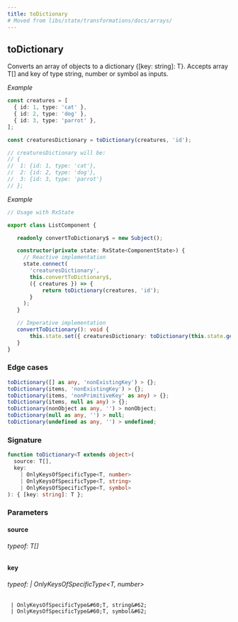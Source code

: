 ```yaml
---
title: toDictionary
# Moved from libs/state/transformations/docs/arrays/
---
```


## toDictionary

Converts an array of objects to a dictionary {[key: string]: T}.
Accepts array T[] and key of type string, number or symbol as inputs.

_Example_

```typescript
const creatures = [
  { id: 1, type: 'cat' },
  { id: 2, type: 'dog' },
  { id: 3, type: 'parrot' },
];

const creaturesDictionary = toDictionary(creatures, 'id');

// creaturesDictionary will be:
// {
//  1: {id: 1, type: 'cat'},
//  2: {id: 2, type: 'dog'},
//  3: {id: 3, type: 'parrot'}
// };
```

_Example_

```typescript
// Usage with RxState

export class ListComponent {

   readonly convertToDictionary$ = new Subject();

   constructor(private state: RxState<ComponentState>) {
     // Reactive implementation
     state.connect(
       'creaturesDictionary',
       this.convertToDictionary$,
       ({ creatures }) => {
           return toDictionary(creatures, 'id');
       }
     );
   }

   // Imperative implementation
   convertToDictionary(): void {
       this.state.set({ creaturesDictionary: toDictionary(this.state.get().creatures, 'id'});
   }
}
```

### Edge cases

```typescript
toDictionary([] as any, 'nonExistingKey') > {};
toDictionary(items, 'nonExistingKey') > {};
toDictionary(items, 'nonPrimitiveKey' as any) > {};
toDictionary(items, null as any) > {};
toDictionary(nonObject as any, '') > nonObject;
toDictionary(null as any, '') > null;
toDictionary(undefined as any, '') > undefined;
```

### Signature

```typescript
function toDictionary<T extends object>(
  source: T[],
  key:
    | OnlyKeysOfSpecificType<T, number>
    | OnlyKeysOfSpecificType<T, string>
    | OnlyKeysOfSpecificType<T, symbol>
): { [key: string]: T };
```

### Parameters

#### source

###### typeof: T[]

#### key

###### typeof: | OnlyKeysOfSpecificType&#60;T, number&#62;

     | OnlyKeysOfSpecificType&#60;T, string&#62;
     | OnlyKeysOfSpecificType&#60;T, symbol&#62;
